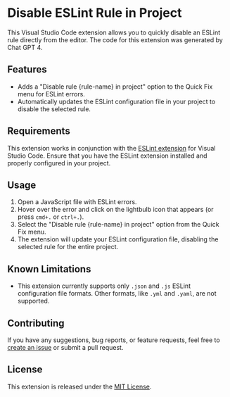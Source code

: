 # Disable ESLint Rule in Project

This Visual Studio Code extension allows you to quickly disable an ESLint rule directly from the editor. The code for this extension was generated by Chat GPT 4.

## Features

- Adds a "Disable rule {rule-name} in project" option to the Quick Fix menu for ESLint errors.
- Automatically updates the ESLint configuration file in your project to disable the selected rule.

## Requirements

This extension works in conjunction with the [ESLint extension](https://marketplace.visualstudio.com/items?itemName=dbaeumer.vscode-eslint) for Visual Studio Code. Ensure that you have the ESLint extension installed and properly configured in your project.

## Usage

1. Open a JavaScript file with ESLint errors.
2. Hover over the error and click on the lightbulb icon that appears (or press `cmd+.` or `ctrl+.`).
3. Select the "Disable rule {rule-name} in project" option from the Quick Fix menu.
4. The extension will update your ESLint configuration file, disabling the selected rule for the entire project.

## Known Limitations

- This extension currently supports only `.json` and `.js` ESLint configuration file formats. Other formats, like `.yml` and `.yaml`, are not supported.

## Contributing

If you have any suggestions, bug reports, or feature requests, feel free to [create an issue](https://github.com/mrThomasTeller/vscode-disable-eslint-rule-in-project/issues) or submit a pull request.

## License

This extension is released under the [MIT License](https://opensource.org/licenses/MIT).
